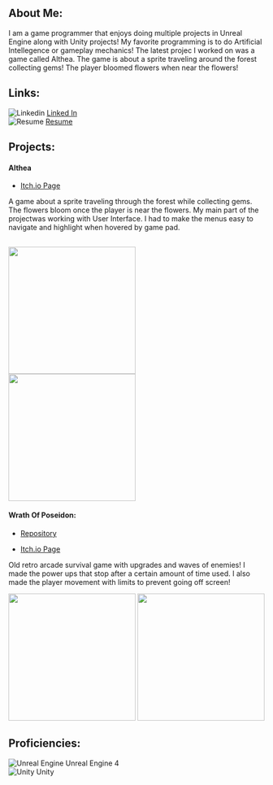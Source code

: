 ## About Me:

I am a game programmer that enjoys doing multiple projects in Unreal Engine along with Unity projects! My favorite programming is to do 
Artificial Intellegence or gameplay mechanics! The latest projec I worked on was a game called Althea. The game is about a sprite traveling
around the forest collecting gems! The player bloomed flowers when near the flowers!

## Links:
![Linkedin](https://icons.iconarchive.com/icons/danleech/simple/16/linkedin-icon.png) [Linked In](https://www.linkedin.com/in/britt-boudreaux-9777081ba/)     
![Resume](https://icons.iconarchive.com/icons/areskub/seize/16/Resume-icon.png)  [Resume](https://github.com/brittb123/brittb123/raw/main/Resume.pdf)       

## Projects:

#### Althea
- [Itch.io Page](https://green-production.itch.io/althea)

 A game about a sprite traveling through the forest while collecting gems. The flowers bloom once the player is near the flowers. My main part 
of the projectwas working with User Interface. I had to make the menus easy to navigate and highlight when hovered by game pad.

<img src="https://media.discordapp.net/attachments/935553665211707428/982312495727411250/unknown.png" width="250">        <img src="https://img.itch.zone/aW1hZ2UvMTU1ODUxMy85MTA2MzIyLnBuZw==/original/k3N3xP.png" width="250">
------------------------------------------------------------------------------------------------------------------------------------------------------------

#### Wrath Of Poseidon:
- [Repository](https://github.com/WoodrowCrawford/MinorProduction)

- [Itch.io Page](https://sevenseas-production.itch.io/wrath-of-poseidon)

 Old retro arcade survival game with upgrades and waves of enemies! I made the power ups that stop after a certain amount of time used. I also 
  made the player movement with limits to prevent going off screen! 
  
  <img src="https://img.itch.zone/aW1nLzYzNTg2ODcucG5n/original/EzS0nd.png" width="250">  <img src="https://media.discordapp.net/attachments/836357374452170793/857813751876157540/unknown.png" width="250">

## Proficiencies:
![Unreal Engine](https://icons.iconarchive.com/icons/th3-prophetman/unreal-tournament-3/48/Unreal-Tournament-III-icon.png) Unreal Engine 4    
![Unity](https://icons.iconarchive.com/icons/papirus-team/papirus-apps/48/unity-editor-icon-icon.png) Unity


